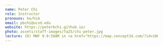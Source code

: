 ```yaml
---
name: Peter Chi
role: Instructor
pronouns: he/him
email: pbchi@ucsd.edu
website: https://peterbchi.github.io/
photo: assets/staff-images/fa25/chi-peter.jpg
lecture: (D) MWF 9-9:50AM in <a href="https://map.concept3d.com/?id=1005#!m/7617690">PODEM 1A19</a>
---
```

